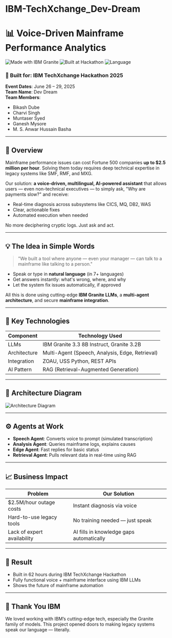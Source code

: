 # IBM-TechXchange_Dev-Dream
# 📊 Voice-Driven Mainframe Performance Analytics

![Made with IBM Granite](https://img.shields.io/badge/Made%20with-IBM%20Granite-blue?style=flat-square&logo=ibm)
![Built at Hackathon](https://img.shields.io/badge/Built%20at-TechXchange%20Hackathon-orange?style=flat-square&logo=hackthebox)
![Language](https://img.shields.io/badge/Language-Python%20%26%20LLM-yellowgreen?style=flat-square&logo=python)

### 🚀 Built for: IBM TechXchange Hackathon 2025  
**Event Dates**: June 26 – 29, 2025  
**Team Name**: Dev Dream <br>
**Team Members**:
- Bikash Dube  
- Charvi Singh
- Muntaser Syed
- Ganesh Mysore
- M. S. Anwar Hussain Basha

---

## 🌟 Overview

Mainframe performance issues can cost Fortune 500 companies **up to $2.5 million per hour**. Solving them today requires deep technical expertise in legacy systems like SMF, RMF, and MXG.

Our solution: **a voice-driven, multilingual, AI-powered assistant** that allows users — even non-technical executives — to simply ask, "Why are payments slow?" and receive:
- Real-time diagnosis across subsystems like CICS, MQ, DB2, WAS  
- Clear, actionable fixes  
- Automated execution when needed  

No more deciphering cryptic logs. Just ask and act.

---

## 💡 The Idea in Simple Words

> "We built a tool where anyone — even your manager — can talk to a mainframe like talking to a person."

- Speak or type in **natural language** (in 7+ languages)  
- Get answers instantly: what's wrong, where, and why  
- Let the system fix issues automatically, if approved  

All this is done using cutting-edge **IBM Granite LLMs**, a **multi-agent architecture**, and secure **mainframe integration**.

---

## 🔧 Key Technologies

| Component     | Technology Used                                |
|--------------|--------------------------------------------------|
| LLMs         | IBM Granite 3.3 8B Instruct, Granite 3.2B        |
| Architecture | Multi-Agent (Speech, Analysis, Edge, Retrieval) |
| Integration  | ZOAU, USS Python, REST APIs                      |
| AI Pattern   | RAG (Retrieval-Augmented Generation)             |

---

## 🧠 Architecture Diagram

![Architecture Diagram](mainframe_architecture_diagram.png)

---

## ⚙️ Agents at Work

- **Speech Agent**: Converts voice to prompt (simulated transcription)  
- **Analysis Agent**: Queries mainframe logs, explains causes  
- **Edge Agent**: Fast replies for basic status  
- **Retrieval Agent**: Pulls relevant data in real-time using RAG  

---

## 📈 Business Impact

| Problem                      | Our Solution                                  |
|-----------------------------|-----------------------------------------------|
| $2.5M/hour outage costs      | Instant diagnosis via voice                   |
| Hard-to-use legacy tools     | No training needed — just speak               |
| Lack of expert availability  | AI fills in knowledge gaps automatically      |

---

## 🏁 Result

- Built in 62 hours during IBM TechXchange Hackathon  
- Fully functional voice + mainframe interface using IBM LLMs  
- Shows the future of mainframe automation

---

## 🙌 Thank You IBM

We loved working with IBM’s cutting-edge tech, especially the Granite family of models. This project opened doors to making legacy systems speak our language — literally.


